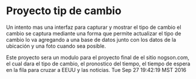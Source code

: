 #  Proyecto tip de cambio

Un intento mas una interfaz para capturar y mostrar el tipo de cambio
el cambio se captura mediante una forma que permite actualizar el tipo
de cambio lo va agregando a una base de datos junto con los datos de 
la ubicación y una foto cuando sea posible. 

Este proyecto sera un modulo para el proyecto final de el sitio 
nogson.com, el cual dara el tipo de cambio, el pronostico del tiempo, 
el tiempo de espera en la fila para cruzar a EEUU y las noticias.
Tue Sep 27 19:42:19 MST 2016
